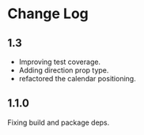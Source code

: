 # Change Log


## 1.3

* Improving test coverage.
* Adding direction prop type.
* refactored the calendar positioning.


## 1.1.0
Fixing build and package deps.
